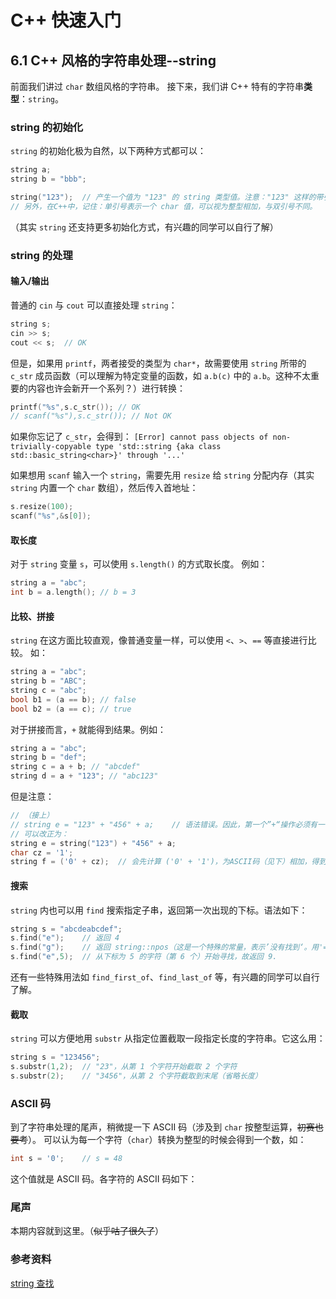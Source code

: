 # C++ 快速入门

## 6.1 C++ 风格的字符串处理--string

前面我们讲过 `char` 数组风格的字符串。
接下来，我们讲 C++ 特有的字符串**类型**：`string`。

### string 的初始化

`string` 的初始化极为自然，以下两种方式都可以：
```c++
string a;
string b = "bbb";

string("123");	// 产生一个值为 "123" 的 string 类型值。注意："123" 这样的带引号的内容运行时表现为 C 风格字符串。
// 另外，在C++中，记住：单引号表示一个 char 值，可以视为整型相加，与双引号不同。
```
（其实 `string` 还支持更多初始化方式，有兴趣的同学可以自行了解）

### string 的处理

#### 输入/输出

普通的 `cin` 与 `cout` 可以直接处理 `string`：
```c++
string s;
cin >> s;
cout << s;	// OK
```

但是，如果用 `printf`，两者接受的类型为 `char*`，故需要使用 `string` 所带的 `c_str` 成员函数（可以理解为特定变量的函数，如 `a.b(c)` 中的 `a.b`。这种不太重要的内容也许会新开一个系列？）进行转换：
```c++
printf("%s",s.c_str());	// OK
// scanf("%s"),s.c_str()); // Not OK
```

如果你忘记了 `c_str`，会得到：
`[Error] cannot pass objects of non-trivially-copyable type 'std::string {aka class std::basic_string<char>}' through '...'`

如果想用 `scanf` 输入一个 `string`，需要先用 `resize` 给 `string` 分配内存（其实 `string` 内置一个 `char` 数组），然后传入首地址：
```c++
s.resize(100);
scanf("%s",&s[0]);
```

#### 取长度

对于 `string` 变量 `s`，可以使用 `s.length()` 的方式取长度。
例如：
```c++
string a = "abc";
int b = a.length();	// b = 3
```

#### 比较、拼接

`string` 在这方面比较直观，像普通变量一样，可以使用 `<`、`>`、`==` 等直接进行比较。
如：
```c++
string a = "abc";
string b = "ABC";
string c = "abc";
bool b1 = (a == b);	// false
bool b2 = (a == c); // true
```

对于拼接而言，`+` 就能得到结果。例如：
```c++
string a = "abc";
string b = "def";
string c = a + b; // "abcdef"
string d = a + "123"; // "abc123"
```

但是注意：
```c++
// （接上）
// string e = "123" + "456" + a;	// 语法错误。因此，第一个”+“操作必须有一个 string。
// 可以改正为：
string e = string("123") + "456" + a;
char cz = '1';
string f = ('0' + cz);	// 会先计算 ('0' + '1')，为ASCII码（见下）相加，得到 'a'！
```

#### 搜索

`string` 内也可以用 `find` 搜索指定子串，返回第一次出现的下标。语法如下：
```c++
string s = "abcdeabcdef";
s.find("e");	// 返回 4
s.find("g");	// 返回 string::npos（这是一个特殊的常量，表示’没有找到‘。用'=='可以比较。）
s.find("e",5);	// 从下标为 5 的字符（第 6 个）开始寻找，故返回 9.
```
还有一些特殊用法如 `find_first_of`、`find_last_of` 等，有兴趣的同学可以自行了解。

#### 截取

`string` 可以方便地用 `substr` 从指定位置截取一段指定长度的字符串。它这么用：
```c++
string s = "123456";
s.substr(1,2);	// "23"，从第 1 个字符开始截取 2 个字符
s.substr(2);	// "3456"，从第 2 个字符截取到末尾（省略长度）
```


### ASCII 码

到了字符串处理的尾声，稍微提一下 ASCII 码（涉及到 `char` 按整型运算，~~初赛也要考~~）。
可以认为每一个字符（`char`）转换为整型的时候会得到一个数，如：
```c++
int s = '0';	// s = 48
```
这个值就是 ASCII 码。各字符的 ASCII 码如下：

### 尾声

本期内容就到这里。（~~似乎咕了很久了~~）

### 参考资料

[string 查找](https://www.cnblogs.com/cff2121/p/11579066.html#:~:text=C%2B%2B%E4%B8%ADstring%E7%9A%84find%20%28%29%E5%87%BD%E6%95%B0%E7%9A%84%E7%94%A8%E6%B3%95.%20string%E7%9A%84find%20%28%29%E5%87%BD%E6%95%B0%E7%94%A8%E4%BA%8E%E6%89%BE%E5%87%BA%E5%AD%97%E6%AF%8D%E5%9C%A8%E5%AD%97%E7%AC%A6%E4%B8%B2%E4%B8%AD%E7%9A%84%E4%BD%8D%E7%BD%AE%E3%80%82.%20find%20%28str%2Cposition%29,find%20%28%29%E7%9A%84%E4%B8%A4%E4%B8%AA%E5%8F%82%E6%95%B0%EF%BC%9A.%20str%EF%BC%9A%E6%98%AF%E8%A6%81%E6%89%BE%E7%9A%84%E5%85%83%E7%B4%A0.%20position%EF%BC%9A%E5%AD%97%E7%AC%A6%E4%B8%B2%E4%B8%AD%E7%9A%84%E6%9F%90%E4%B8%AA%E4%BD%8D%E7%BD%AE%EF%BC%8C%E8%A1%A8%E7%A4%BA%E4%BB%8E%E4%BB%8E%E8%BF%99%E4%B8%AA%E4%BD%8D%E7%BD%AE%E5%BC%80%E5%A7%8B%E7%9A%84%E5%AD%97%E7%AC%A6%E4%B8%B2%E4%B8%AD%E6%89%BE%E6%8C%87%E5%AE%9A%E5%85%83%E7%B4%A0%E3%80%82.%20%E5%8F%AF%E4%BB%A5%E4%B8%8D%E5%A1%AB%E7%AC%AC%E4%BA%8C%E4%B8%AA%E5%8F%82%E6%95%B0%EF%BC%8C%E9%BB%98%E8%AE%A4%E4%BB%8E%E5%AD%97%E7%AC%A6%E4%B8%B2%E7%9A%84%E5%BC%80%E5%A4%B4%E8%BF%9B%E8%A1%8C%E6%9F%A5%E6%89%BE%E3%80%82.%20%E8%BF%94%E5%9B%9E%E5%80%BC%E4%B8%BA%E7%9B%AE%E6%A0%87%E5%AD%97%E7%AC%A6%E7%9A%84%E4%BD%8D%E7%BD%AE%EF%BC%8C%E5%BD%93%E6%B2%A1%E6%9C%89%E6%89%BE%E5%88%B0%E7%9B%AE%E6%A0%87%E5%AD%97%E7%AC%A6%E6%97%B6%E8%BF%94%E5%9B%9Enpos%E3%80%82.%20%E4%BE%8B1%EF%BC%9A%E6%89%BE%E5%88%B0%E7%9B%AE%E6%A0%87%E5%AD%97%E7%AC%A6%E7%9A%84%E4%BD%8D%E7%BD%AE.)